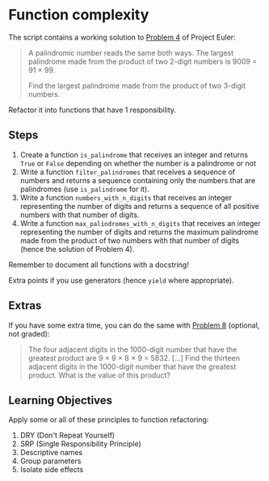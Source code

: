 # Function complexity

The script contains a working solution to [Problem 4](https://projecteuler.net/problem=4) of Project Euler:

> A palindromic number reads the same both ways. The largest palindrome made from the product of two 2-digit numbers is 9009 = 91 × 99.
>
> Find the largest palindrome made from the product of two 3-digit numbers.

Refactor it into functions that have 1 responsibility.

## Steps

1. Create a function `is_palindrome` that receives an integer and returns `True` or `False` depending on whether the number is a palindrome or not
2. Write a function `filter_palindromes` that receives a sequence of numbers and returns a sequence containing only the numbers that are palindromes (use `is_palindrome` for it).
3. Write a function `numbers_with_n_digits` that receives an integer representing the number of digits and returns a sequence of all positive numbers with that number of digits.
4. Write a function `max_palindromes_with_n_digits` that receives an integer representing the number of digits and returns the maximum palindrome made from the product of two numbers with that number of digits (hence the solution of Problem 4).

Remember to document all functions with a docstring!

Extra points if you use generators (hence `yield` where appropriate).

## Extras

If you have some extra time, you can do the same with [Problem 8](https://projecteuler.net/problem=8) (optional, not graded):

> The four adjacent digits in the 1000-digit number that have the greatest product are 9 × 9 × 8 × 9 = 5832.
> [...]
> Find the thirteen adjacent digits in the 1000-digit number that have the greatest product. What is the value of this product?

## Learning Objectives

Apply some or all of these principles to function refactoring:

1. DRY (Don't Repeat Yourself)
2. SRP (Single Responsibility Principle)
3. Descriptive names
4. Group parameters
5. Isolate side effects
